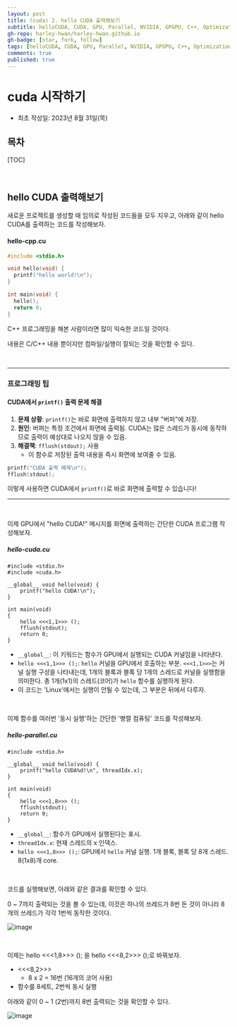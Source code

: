 ```yaml
---
layout: post
title: (cuda) 2. hello CUDA 출력해보기
subtitle: helloCUDA, CUDA, GPU, Parallel, NVIDIA, GPGPU, C++, Optimization, Threads, Memory, Architecture
gh-repo: harley-hwan/harley-hwan.github.io
gh-badge: [star, fork, follow]
tags: [helloCUDA, CUDA, GPU, Parallel, NVIDIA, GPGPU, C++, Optimization, Threads, Memory, Architecture]
comments: true
published: true
---
```


# cuda 시작하기

- 최초 작성일: 2023년 8월 31일(목)

## 목차

[TOC]

<br/>

## hello CUDA 출력해보기

새로운 프로젝트를 생성할 때 임의로 작성된 코드들을 모두 지우고, 아래와 같이 hello CUDA를 출력하는 코드를 작성해보자.

#### hello-cpp.cu

```c
#include <stdio.h>

void hello(void) {
  printf("hello world!\n");
}

int main(void) {
  hello();
  return 0;
}
```

C++ 프로그래밍을 해본 사람이라면 많이 익숙한 코드일 것이다. 

내용은 C/C++ 내용 뿐이지만 컴파일/실행이 잘되는 것을 확인할 수 있다.

<br/>

---

### 프로그래밍 팁

#### CUDA에서 `printf()` 출력 문제 해결

1. **문제 상황**: `printf()`는 바로 화면에 출력하지 않고 내부 "버퍼"에 저장.
2. **원인**: 버퍼는 특정 조건에서 화면에 출력됨. CUDA는 많은 스레드가 동시에 동작하므로 출력이 예상대로 나오지 않을 수 있음.
3. **해결책**: `fflush(stdout);` 사용
   - 이 함수로 저장된 출력 내용을 즉시 화면에 보여줄 수 있음.

```c
printf("CUDA 출력 예제\n");
fflush(stdout);
```

이렇게 사용하면 CUDA에서 `printf()`로 바로 화면에 출력할 수 있습니다!

---

<br/>

이제 GPU에서 "hello CUDA!" 메시지를 화면에 출력하는 간단한 CUDA 프로그램 작성해보자.

##### hello-cuda.cu
```cuda
#include <stdio.h>
#include <cuda.h>

__global__ void hello(void) {
	printf("hello CUDA!\n");
}

int main(void)
{
	hello <<<1,1>>> ();
	fflush(stdout);
	return 0;
}
```

- `__global__`: 이 키워드는 함수가 GPU에서 실행되는 CUDA 커널임을 나타낸다.
- `hello <<<1,1>>> ();`: `hello` 커널을 GPU에서 호출하는 부분. `<<<1,1>>>`는 커널 실행 구성을 나타내는데, 1개의 블록과 블록 당 1개의 스레드로 커널을 실행함을 의미한다. 총 1개(1x1)의 스레드(코어)가 `hello` 함수를 실행하게 된다.
- 이 코드는 'Linux'에서는 실행이 안될 수 있는데, 그 부분은 뒤에서 다루자.

<br/>

이제 함수를 여러번 '동시 실행'하는 간단한 '병렬 컴퓨팅' 코드를 작성해보자.

##### hello-parallel.cu
```cuda
#include <stdio.h>

__global__ void hello(void) {
	printf("hello CUDA%d!\n", threadIdx.x);
}

int main(void)
{
	hello <<<1,8>>> ();
	fflush(stdout);
	return 0;
}
```

- `__global__`: 함수가 GPU에서 실행된다는 표시.
- `threadIdx.x`: 현재 스레드의 x 인덱스. 
- `hello <<<1,8>>> ();`: GPU에서 `hello` 커널 실행. 1개 블록, 블록 당 8개 스레드. 8(1x8)개 core.

<br/>

코드를 실행해보면, 아래와 같은 결과를 확인할 수 있다.

0 ~ 7까지 출력되는 것을 볼 수 있는데, 이것은 하나의 쓰레드가 8번 돈 것이 아니라 8개의 쓰레드가 각각 1번씩 동작한 것이다. 

![image](https://github.com/harley-hwan/harley-hwan.github.io/assets/68185569/d6042ba4-202e-44a6-ac90-96c11762f3f5)

<br/>

이제는 hello <<<1,8>>> (); 을 hello <<<8,2>>> ();로 바꿔보자.

- <<<8,2>>>
  - 8 x 2 = 16번 (16개의 코어 사용)
- 함수를 8세트, 2번씩 동시 실행

아래와 같이 0 ~ 1 (2번)까지 8번 출력되는 것을 확인할 수 있다.

![image](https://github.com/harley-hwan/harley-hwan.github.io/assets/68185569/ca45c6d0-5625-464e-9894-8e77caefe45a)
